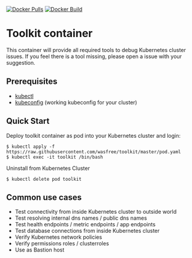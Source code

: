 [![Docker Pulls](https://img.shields.io/docker/pulls/wasfree/toolkit)](https://hub.docker.com/repository/docker/wasfree/toolkit)
[![Docker Build](https://img.shields.io/github/workflow/status/wasfree/toolkit/build-push)](https://github.com/wasfree/toolkit/actions?query=workflow%3Abuild-push)

# Toolkit container

This container will provide all required tools to debug Kubernetes cluster issues. If you feel there is a tool missing, please open a issue with your suggestion.

## Prerequisites
- [kubectl](https://kubernetes.io/de/docs/tasks/tools/install-kubectl/)
- [kubeconfig](https://kubernetes.io/docs/tasks/access-application-cluster/configure-access-multiple-clusters/) (working kubeconfig for your cluster)

## Quick Start

Deploy toolkit container as pod into your Kubernetes cluster and login:

```
$ kubectl apply -f https://raw.githubusercontent.com/wasfree/toolkit/master/pod.yaml
$ kubectl exec -it toolkit /bin/bash
```

Uninstall from Kubernetes Cluster
```
$ kubectl delete pod toolkit
```

## Common use cases

- Test connectivity from inside Kubernetes cluster to outside world
- Test resolving internal dns names / public dns names
- Test health endpoints / metric endpoints / app endpoints
- Test database connections from inside Kubernetes cluster
- Verify Kubernetes network policies
- Verify permissions roles / clusterroles
- Use as Bastion host